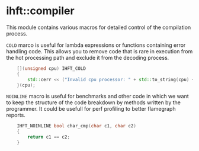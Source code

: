 # ihft::compiler

This module contains various macros for detailed control of the compilation process.

`COLD` marco is useful for lambda expressions or functions containing error handling code. This allows you to remove code that is rare in execution from the hot processing path and exclude it from the decoding process.

```cpp
    [](unsigned cpu) IHFT_COLD
    {
        std::cerr << ("Invalid cpu processor: " + std::to_string(cpu) + "\n");
    }(cpu);
```

`NOINLINE` macro is useful for benchmarks and other code in which we want to keep the structure of the code breakdown by methods written by the programmer. It could be usefull for perf profiling to better flamegraph reports.

```cpp
    IHFT_NOINLINE bool char_cmp(char c1, char c2)
    {
        return c1 == c2;
    }
```
